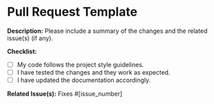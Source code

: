 # Pull Request Template

**Description:**
Please include a summary of the changes and the related issue(s) (if any).

**Checklist:**
- [ ] My code follows the project style guidelines.
- [ ] I have tested the changes and they work as expected.
- [ ] I have updated the documentation accordingly.

**Related Issue(s):**
Fixes #[issue_number]
